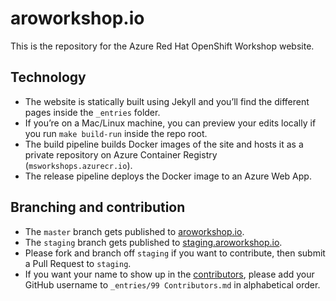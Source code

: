 # aroworkshop.io

This is the repository for the Azure Red Hat OpenShift Workshop website.

## Technology

- The website is statically built using Jekyll and you’ll find the different pages inside the `_entries` folder.
- If you’re on a Mac/Linux machine, you can preview your edits locally if you run `make build-run` inside the repo root.
- The build pipeline builds Docker images of the site and hosts it as a private repository on Azure Container Registry (`msworkshops.azurecr.io`).
- The release pipeline deploys the Docker image to an Azure Web App.

## Branching and contribution

- The `master` branch gets published to [aroworkshop.io](http://aroworkshop.io).
- The `staging` branch gets published to [staging.aroworkshop.io](http://staging.aroworkshop.io).
- Please fork and branch off `staging` if you want to contribute, then submit a Pull Request to `staging`.
- If you want your name to show up in the [contributors](http://aroworkshop.io/#contributors), please add your GitHub username to `_entries/99 Contributors.md` in alphabetical order.